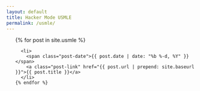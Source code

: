 ```yaml
---
layout: default
title: Hacker Mode USMLE
permalink: /usmle/
---
```


<ul class="posts">
    {% for post in site.usmle %}

      <li>
        <span class="post-date">{{ post.date | date: "%b %-d, %Y" }}</span>
        <a class="post-link" href="{{ post.url | prepend: site.baseurl }}">{{ post.title }}</a>
      </li>
    {% endfor %}
  </ul>
